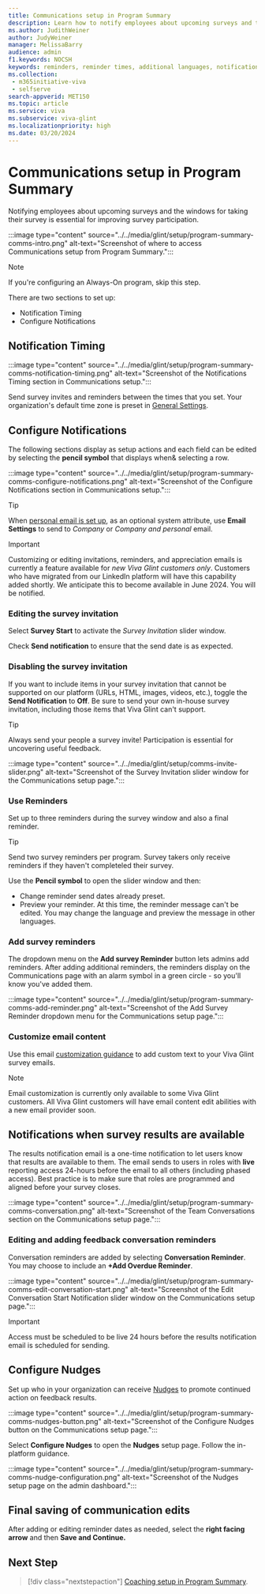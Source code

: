 ```yaml
---
title: Communications setup in Program Summary
description: Learn how to notify employees about upcoming surveys and the windows for taking surveys and having feedback conversations.
ms.author: JudithWeiner
author: JudyWeiner
manager: MelissaBarry
audience: admin
f1.keywords: NOCSH
keywords: reminders, reminder times, additional languages, notifications, survey invite, disable survey email, disable survey invite
ms.collection: 
 - m365initiative-viva
 - selfserve
search-appverid: MET150
ms.topic: article
ms.service: viva
ms.subservice: viva-glint
ms.localizationpriority: high
ms.date: 03/20/2024
---
```


# Communications setup in Program Summary

Notifying employees about upcoming surveys and the windows for taking their survey is essential for improving survey participation. 

:::image type="content" source="../../media/glint/setup/program-summary-comms-intro.png" alt-text="Screenshot of where to access Communications setup from Program Summary.":::

>[!NOTE]
> If you're configuring an Always-On program, skip this step.

There are two sections to set up:
- Notification Timing
- Configure Notifications

## Notification Timing

:::image type="content" source="../../media/glint/setup/program-summary-comms-notification-timing.png" alt-text="Screenshot of the Notifications Timing section in Communications setup.":::

Send survey invites and reminders between the times that you set. Your organization's default time zone is preset in [General Settings](https://go.microsoft.com/fwlink/?linkid=2230744).

## Configure Notifications

The following sections display as setup actions and each field can be edited by selecting the **pencil symbol** that displays when& selecting a row.

:::image type="content" source="../../media/glint/setup/program-summary-comms-configure-notifications.png" alt-text="Screenshot of the Configure Notifications section in Communications setup.":::

>[!TIP]
>When [personal email is set up](https://go.microsoft.com/fwlink/?linkid=2247991), as an optional system attribute, use **Email Settings** to send to *Company* or *Company and personal* email.

>[!IMPORTANT]
>Customizing or editing invitations, reminders, and appreciation emails is currently a feature available for *new Viva Glint customers only*. Customers who have migrated from our LinkedIn platform will have this capability added shortly. We anticipate this to become available in June 2024. You will be notified.

### Editing the survey invitation

Select **Survey Start** to activate the *Survey Invitation* slider window.

Check **Send notification** to ensure that the send date is as expected.

### Disabling the survey invitation

If you want to include items in your survey invitation that cannot be supported on our platform (URLs, HTML, images, videos, etc.), toggle the **Send Notification** to **Off**. Be sure to send your own in-house survey invitation, including those items that Viva Glint can't support. 

> [!TIP]
> Always send your people a survey invite! Participation is essential for uncovering useful feedback.

:::image type="content" source="../../media/glint/setup/comms-invite-slider.png" alt-text="Screenshot of the Survey Invitation slider window for the Communications setup page.":::

### Use Reminders

Set up to three reminders during the survey window and also a final reminder.

>[!TIP]
>Send two survey reminders per program. Survey takers only receive reminders if they haven't completeled their survey. 

Use the **Pencil symbol** to open the slider window and then:

- Change reminder send dates already preset.
- Preview your reminder. At this time, the reminder message can't be edited. You may change the language and preview the message in other languages.

### Add survey reminders

The dropdown menu on the **Add survey Reminder** button lets admins add reminders. After adding additional reminders, the reminders display on the Communications page with an alarm symbol in a green circle - so you'll know you've added them.

:::image type="content" source="../../media/glint/setup/program-summary-comms-add-reminder.png" alt-text="Screenshot of the Add Survey Reminder dropdown menu for the Communications setup page.":::

### Customize email content

Use this email [customization guidance](email-content-customization.md) to add custom text to your Viva Glint survey emails.

> [!NOTE]
> Email customization is currently only available to some Viva Glint customers. All Viva Glint customers will have email content edit abilities with a new email provider soon.

## Notifications when survey results are available

The results notification email is a one-time notification to let users know that results are available to them. The email sends to users in roles with **live** reporting access 24-hours before the email to all others (including phased access). Best practice is to make sure that roles are programmed and aligned before your survey closes. 

:::image type="content" source="../../media/glint/setup/program-summary-comms-conversation.png" alt-text="Screenshot of the Team Conversations section on the Communications setup page.":::

### Editing and adding feedback conversation reminders

Conversation reminders are added by selecting  **Conversation Reminder**. You may choose to include an **+Add Overdue Reminder**.

:::image type="content" source="../../media/glint/setup/program-summary-comms-edit-conversation-start.png" alt-text="Screenshot of the Edit Conversation Start Notification slider window on the Communications setup page.":::

> [!IMPORTANT]
> Access must be scheduled to be live 24 hours before the results notification email is scheduled for sending.

## Configure Nudges

Set up who in your organization can receive [Nudges](https://go.microsoft.com/fwlink/?linkid=2231015) to promote continued action on feedback results. 

:::image type="content" source="../../media/glint/setup/program-summary-comms-nudges-button.png" alt-text="Screenshot of the Configure Nudges button on the Communications setup page.":::

Select **Configure Nudges** to open the **Nudges** setup page. Follow the in-platform guidance.

:::image type="content" source="../../media/glint/setup/program-summary-comms-nudge-configuration.png" alt-text="Screenshot of the Nudges setup page on the admin dashboard.":::

## Final saving of communication edits 

After adding or editing reminder dates as needed, select the **right facing arrow** and then **Save and Continue.**

## Next Step

> [!div class="nextstepaction"]
> [Coaching setup in Program Summary](https://go.microsoft.com/fwlink/?linkid=2231416).
